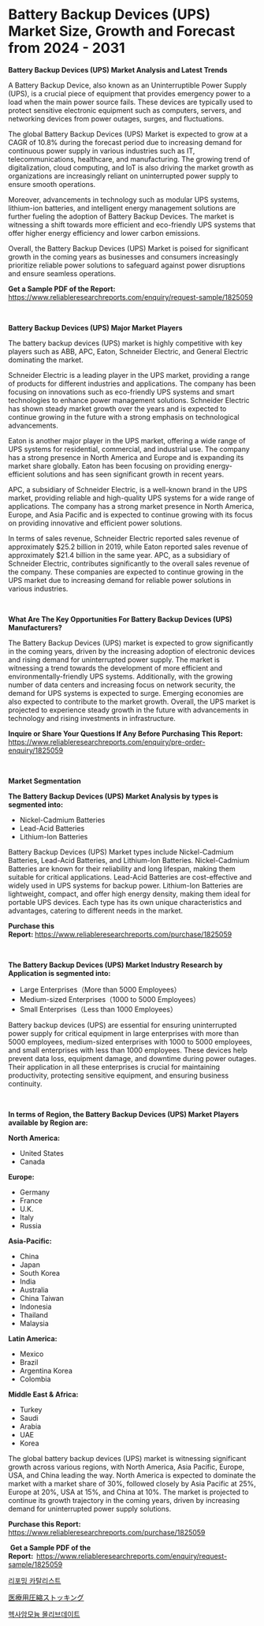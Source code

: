 <p><h1>Battery Backup Devices (UPS) Market Size, Growth and Forecast from 2024 - 2031</h1></p><p><strong>Battery Backup Devices (UPS) Market Analysis and Latest Trends</strong></p>
<p><p>A Battery Backup Device, also known as an Uninterruptible Power Supply (UPS), is a crucial piece of equipment that provides emergency power to a load when the main power source fails. These devices are typically used to protect sensitive electronic equipment such as computers, servers, and networking devices from power outages, surges, and fluctuations.</p><p>The global Battery Backup Devices (UPS) Market is expected to grow at a CAGR of 10.8% during the forecast period due to increasing demand for continuous power supply in various industries such as IT, telecommunications, healthcare, and manufacturing. The growing trend of digitalization, cloud computing, and IoT is also driving the market growth as organizations are increasingly reliant on uninterrupted power supply to ensure smooth operations.</p><p>Moreover, advancements in technology such as modular UPS systems, lithium-ion batteries, and intelligent energy management solutions are further fueling the adoption of Battery Backup Devices. The market is witnessing a shift towards more efficient and eco-friendly UPS systems that offer higher energy efficiency and lower carbon emissions.</p><p>Overall, the Battery Backup Devices (UPS) Market is poised for significant growth in the coming years as businesses and consumers increasingly prioritize reliable power solutions to safeguard against power disruptions and ensure seamless operations.</p></p>
<p><strong>Get a Sample PDF of the Report:&nbsp;</strong> <a href="https://www.reliableresearchreports.com/enquiry/request-sample/1825059">https://www.reliableresearchreports.com/enquiry/request-sample/1825059</a></p>
<p>&nbsp;</p>
<p><strong>Battery Backup Devices (UPS) Major Market Players</strong></p>
<p><p>The battery backup devices (UPS) market is highly competitive with key players such as ABB, APC, Eaton, Schneider Electric, and General Electric dominating the market. </p><p>Schneider Electric is a leading player in the UPS market, providing a range of products for different industries and applications. The company has been focusing on innovations such as eco-friendly UPS systems and smart technologies to enhance power management solutions. Schneider Electric has shown steady market growth over the years and is expected to continue growing in the future with a strong emphasis on technological advancements.</p><p>Eaton is another major player in the UPS market, offering a wide range of UPS systems for residential, commercial, and industrial use. The company has a strong presence in North America and Europe and is expanding its market share globally. Eaton has been focusing on providing energy-efficient solutions and has seen significant growth in recent years.</p><p>APC, a subsidiary of Schneider Electric, is a well-known brand in the UPS market, providing reliable and high-quality UPS systems for a wide range of applications. The company has a strong market presence in North America, Europe, and Asia Pacific and is expected to continue growing with its focus on providing innovative and efficient power solutions.</p><p>In terms of sales revenue, Schneider Electric reported sales revenue of approximately $25.2 billion in 2019, while Eaton reported sales revenue of approximately $21.4 billion in the same year. APC, as a subsidiary of Schneider Electric, contributes significantly to the overall sales revenue of the company. These companies are expected to continue growing in the UPS market due to increasing demand for reliable power solutions in various industries.</p></p>
<p>&nbsp;</p>
<p><strong>What Are The Key Opportunities For Battery Backup Devices (UPS) Manufacturers?</strong></p>
<p><p>The Battery Backup Devices (UPS) market is expected to grow significantly in the coming years, driven by the increasing adoption of electronic devices and rising demand for uninterrupted power supply. The market is witnessing a trend towards the development of more efficient and environmentally-friendly UPS systems. Additionally, with the growing number of data centers and increasing focus on network security, the demand for UPS systems is expected to surge. Emerging economies are also expected to contribute to the market growth. Overall, the UPS market is projected to experience steady growth in the future with advancements in technology and rising investments in infrastructure.</p></p>
<p><strong>Inquire or Share Your Questions If Any Before Purchasing This Report:</strong> <a href="https://www.reliableresearchreports.com/enquiry/pre-order-enquiry/1825059">https://www.reliableresearchreports.com/enquiry/pre-order-enquiry/1825059</a></p>
<p>&nbsp;</p>
<p><strong>Market Segmentation</strong></p>
<p><strong>The Battery Backup Devices (UPS) Market Analysis by types is segmented into:</strong></p>
<p><ul><li>Nickel-Cadmium Batteries</li><li>Lead-Acid Batteries</li><li>Lithium-Ion Batteries</li></ul></p>
<p><p>Battery Backup Devices (UPS) Market types include Nickel-Cadmium Batteries, Lead-Acid Batteries, and Lithium-Ion Batteries. Nickel-Cadmium Batteries are known for their reliability and long lifespan, making them suitable for critical applications. Lead-Acid Batteries are cost-effective and widely used in UPS systems for backup power. Lithium-Ion Batteries are lightweight, compact, and offer high energy density, making them ideal for portable UPS devices. Each type has its own unique characteristics and advantages, catering to different needs in the market.</p></p>
<p><strong>Purchase this Report:&nbsp;</strong><a href="https://www.reliableresearchreports.com/purchase/1825059">https://www.reliableresearchreports.com/purchase/1825059</a></p>
<p>&nbsp;</p>
<p><strong>The Battery Backup Devices (UPS) Market Industry Research by Application is segmented into:</strong></p>
<p><ul><li>Large Enterprises（More than 5000 Employees）</li><li>Medium-sized Enterprises（1000 to 5000 Employees）</li><li>Small Enterprises（Less than 1000 Employees）</li></ul></p>
<p><p>Battery backup devices (UPS) are essential for ensuring uninterrupted power supply for critical equipment in large enterprises with more than 5000 employees, medium-sized enterprises with 1000 to 5000 employees, and small enterprises with less than 1000 employees. These devices help prevent data loss, equipment damage, and downtime during power outages. Their application in all these enterprises is crucial for maintaining productivity, protecting sensitive equipment, and ensuring business continuity.</p></p>
<p>&nbsp;</p>
<p><strong>In terms of Region, the Battery Backup Devices (UPS) Market Players available by Region are:</strong></p>
<p>
    <p> <strong> North America: </strong>
        <ul>
            <li>United States</li>
            <li>Canada</li>
        </ul>
        </p> 
    <p> <strong> Europe: </strong>
        <ul>
            <li>Germany</li>
            <li>France</li>
            <li>U.K.</li>
            <li>Italy</li>
            <li>Russia</li>
        </ul>
        </p> 
    <p> <strong> Asia-Pacific: </strong>
        <ul>
            <li>China</li>
            <li>Japan</li>
            <li>South Korea</li>
            <li>India</li>
            <li>Australia</li>
            <li>China Taiwan</li>
            <li>Indonesia</li>
            <li>Thailand</li>
            <li>Malaysia</li>
        </ul>
        </p> 
    <p> <strong> Latin America: </strong>
        <ul>
            <li>Mexico</li>
            <li>Brazil</li>
            <li>Argentina Korea</li>
            <li>Colombia</li>
        </ul>
        </p> 
    <p> <strong> Middle East & Africa: </strong>
        <ul>
            <li>Turkey</li>
            <li>Saudi</li>
            <li>Arabia</li>
            <li>UAE</li>
            <li>Korea</li>
        </ul>
    </p>
    </p>
<p><p>The global battery backup devices (UPS) market is witnessing significant growth across various regions, with North America, Asia Pacific, Europe, USA, and China leading the way. North America is expected to dominate the market with a market share of 30%, followed closely by Asia Pacific at 25%, Europe at 20%, USA at 15%, and China at 10%. The market is projected to continue its growth trajectory in the coming years, driven by increasing demand for uninterrupted power supply solutions.</p></p>
<p><strong>Purchase this Report: </strong><a href="https://www.reliableresearchreports.com/purchase/1825059">https://www.reliableresearchreports.com/purchase/1825059</a></p>
<p>&nbsp;<strong>Get a Sample PDF of the Report:&nbsp;&nbsp;</strong><a href="https://www.reliableresearchreports.com/enquiry/request-sample/1825059">https://www.reliableresearchreports.com/enquiry/request-sample/1825059</a></p>
<p><strong></strong></p>
<p><p><a href="https://medium.com/@kenyonjohns/%EC%8B%9C%EC%9E%A5%EC%9D%98-%EB%B6%84%EC%84%9D%EA%B3%BC-%EA%B0%9C%ED%98%81-%EC%B4%89%EC%A7%84%EC%A0%9C%EC%8B%9C%EC%9E%A5-%EA%B8%80%EB%A1%9C%EB%B2%8C-%EC%82%B0%EC%97%85-%EC%A0%84%EB%A7%9D-%EB%B0%8F-%EC%A0%84%EB%A7%9D-2024%EB%85%84%EB%B6%80%ED%84%B0-2031%EB%85%84-909f1f660fe2">리포밍 카탈리스트</a></p><p><a href="https://medium.com/@jonathanailey6577467/%E5%8C%BB%E7%99%82%E7%94%A8%E5%9C%A7%E8%BF%AB%E3%82%B9%E3%83%88%E3%83%83%E3%82%AD%E3%83%B3%E3%82%B0%E3%81%AE%E5%B8%82%E5%A0%B4%E8%A6%8F%E6%A8%A1-cagr-%E3%83%88%E3%83%AC%E3%83%B3%E3%83%892024%E5%B9%B4%E3%81%8B%E3%82%892030%E5%B9%B4%E3%81%BE%E3%81%A7-fb3f9d6475d4">医療用圧縮ストッキング</a></p><p><a href="https://medium.com/@fabiancobuc20222022/%ED%97%A5%EC%82%AC%EC%95%84%EB%AF%BC-%EB%AA%B0%EB%A6%AC%EB%B8%8C%EB%8D%B0%EC%9D%B4%ED%8A%B8-%EC%8B%9C%EC%9E%A5-%EA%B7%9C%EB%AA%A8-cagr-%ED%8A%B8%EB%A0%8C%EB%93%9C-2024-2030-0c71dc1431f9">헥사암모늄 몰리브데이트</a></p></p>